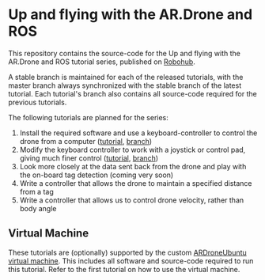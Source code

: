 Up and flying with the AR.Drone and ROS
========================================================

This repository contains the source-code for the Up and flying with the AR.Drone and ROS tutorial series, published on [Robohub](http://www.robohub.org).

A stable branch is maintained for each of the released tutorials, with the master branch always synchronized with the stable branch of the latest tutorial. Each tutorial's branch also contains all source-code required for the previous tutorials.

The following tutorials are planned for the series:

1. Install the required software and use a keyboard-controller to control the drone from a computer ([tutorial](http://robohub.org/up-and-flying-with-the-ar-drone-and-ros-getting-started), [branch](https://github.com/mikehamer/ardrone_tutorials/tree/getting-started))
2. Modify the keyboard controller to work with a joystick or control pad, giving much finer control ([tutorial](http://robohub.org/up-and-flying-with-the-ar-drone-and-ros-joystick-control), [branch](https://github.com/mikehamer/ardrone_tutorials/tree/joystick-control))
3. Look more closely at the data sent back from the drone and play with the on-board tag detection (coming very soon)
4. Write a controller that allows the drone to maintain a specified distance from a tag
5. Write a controller that allows us to control drone velocity, rather than body angle

Virtual Machine
---------------

These tutorials are (optionally) supported by the custom [ARDroneUbuntu virtual machine](http://bit.ly/VqtDql). This includes all software and source-code required to run this tutorial. Refer to the first tutorial on how to use the virtual machine.
